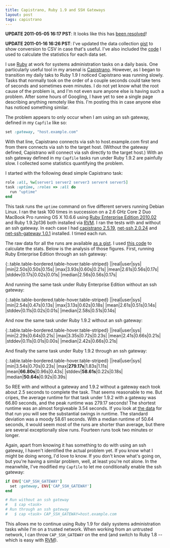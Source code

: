 ```yaml
---
title: Capistrano, Ruby 1.9 and SSH Gateways
layout: post
tags: capistrano
---
```


**UPDATE 2011-05-05 16:17 PST**: It looks like this has [been
resolved](/capistrano/2011/05/05/capistrano-ruby19-ssh-gateway-resolved.html)!

**UPDATE 2011-01-16 16:26 PST**: I've updated the data collection
[gist](https://gist.github.com/782206) to show conversion to CSV in case
that's useful. I've also included the
[code](https://gist.github.com/782305) I used to calculate the
statistics for each data set.

I use [Ruby](http://www.ruby-lang.org/) at work for systems
administration tasks on a daily basis. One particularly useful tool in
my arsenal is
[Capistrano](https://github.com/capistrano/capistrano/wiki). However, as
I began to transition my daily taks to Ruby 1.9 I noticed Capistrano was
running slowly. Tasks that normally took on the order of a couple
seconds could take tens of seconds and sometimes even minutes. I do not
yet know what the root cause of the problem is, and I'm not even sure
anyone else is having such a problem. After some hours of Googling, I
have yet to see a single page describing anything remotely like this.
I'm posting this in case anyone else has noticed something similar.

The problem appears to only occur when I am using an ssh gateway,
defined in my <code>Capfile</code> like so:

```ruby
set :gateway, "host.example.com"
```

With that line, Capistrano connects via ssh to host.example.com first
and from there connects via ssh to the target host. (Without the gateway
defined, Capistrano will connect via ssh directly to the target host.)
With an ssh gateway defined in my <code>Capfile</code> tasks run under
Ruby 1.9.2 are painfully slow. I collected some statistics quantifying
the problem.

I started with the following dead simple Capistrano task:

```ruby
role :all, %w[server1 server2 server3 server4 server5]
task :uptime, :roles => :all do
  run "uptime"
end
```

This task runs the <code>uptime</code> command on five different servers
running Debian Linux. I ran the task 100 times in succession on a 2.6
GHz Core 2 Duo MacBook Pro running OS X 10.6.6 using [Ruby Enterprise
Edition 2010.02](http://www.rubyenterpriseedition.com/) and Ruby
1.9.2p136 both installed via [RVM](http://rvm.beginrescueend.com/). I
ran the tests with and without an ssh gateway. In each case I had
[capistrano
2.5.19](http://rubygems.org/gems/capistrano/versions/2.5.19), [net-ssh
2.0.24](http://rubygems.org/gems/net-ssh/versions/2.0.24) and
[net-ssh-gateway
1.0.1](http://rubygems.org/gems/net-ssh-gateway/versions/1.0.1)
installed. I timed each run.

<script src="https://gist.github.com/782206.js?file=gistfile1.sh">
</script>
The raw data for all the runs are available
[as a gist](https://gist.github.com/782156). I used
[this code](https://gist.github.com/782305) to calculate the stats.
Below is the analysis of those figures. First, running Ruby Enterprise
Edition through an ssh gateway:

{:.table.table-bordered.table-hover.table-striped}
||real|user|sys|
|min|2.50s|0.50s|0.15s|
|max|3.93s|0.60s|0.21s|
|mean|2.61s|0.56s|0.17s|
|stddev|0.17s|0.02s|0.01s|
|median|2.56s|0.56s|0.17s|

And running the same task under Ruby Enterprise Edition without an ssh
gateway:

{:.table.table-bordered.table-hover.table-striped}
||real|user|sys|
|min|2.54s|0.47s|0.13s|
|max|3.13s|0.62s|0.18s|
|mean|2.61s|0.51s|0.14s|
|stddev|0.11s|0.02s|0.01s|
|median|2.58s|0.51s|0.14s|

And now the same task under Ruby 1.9.2 without an ssh gateway:

{:.table.table-bordered.table-hover.table-striped}
||real|user|sys|
|min|2.29s|0.64s|0.21s|
|max|3.35s|0.72s|0.23s|
|mean|2.41s|0.66s|0.21s|
|stddev|0.11s|0.01s|0.00s|
|median|2.42s|0.66s|0.21s|

And finally the same task under Ruby 1.9.2 through an ssh gateway:

{:.table.table-bordered.table-hover.table-striped}
||real|user|sys|
|min|3.54s|0.70s|0.23s|
|max|**279.17s**|1.83s|1.11s|
|mean|**66.80s**|0.96s|0.43s|
|stddev|**58.61s**|0.22s|0.18s|
|median|**50.64s**|0.92s|0.39s|

So REE with and without a gateway and 1.9.2 without a gateway each took
about 2.5 seconds to complete the task. That seems reasonable to me. But
cripes, the average runtime for that task under 1.9.2 with a gateway was
66.80 seconds, and the peak runtime was 279.17 seconds! The shortest
runtime was an almost forgiveable 3.54 seconds. If you look at
[the data](https://gist.github.com/782156#file_cap_ruby192_gw.csv) for that
run you will see the substantial swings in runtime. The standard
deviation was a moody 58.61 seconds. With a median runtime of 50.64
seconds, it would seem most of the runs are shorter than average, but
there are several exceptionally slow runs. Fourteen runs took two
minutes or longer.

Again, apart from knowing it has something to do with using an ssh
gateway, I haven't identified the actual problem yet. If you know what I
might be doing wrong, I'd love to know. If you don't know what's going
on, but you're having a similar problem, well, at least you're not
alone. In the meanwhile, I've modified my <code>Capfile</code> to let me
conditionally enable the ssh gateway:

```ruby
if ENV['CAP_SSH_GATEWAY']
  set :gateway, ENV['CAP_SSH_GATEWAY']
end

# Run without an ssh gateway
#   $ cap <task>
# Run through an ssh gateway
#   $ cap <task> CAP_SSH_GATEWAY=host.example.com
```

This allows me to continue using Ruby 1.9 for daily systems
administration tasks while I'm on a trusted network. When working from
an untrusted network, I can throw <code>CAP_SSH_GATEWAY</code> on the
end (and switch to Ruby 1.8 -- which is easy with
[RVM](http://rvm.beginrescueend.com/)).
